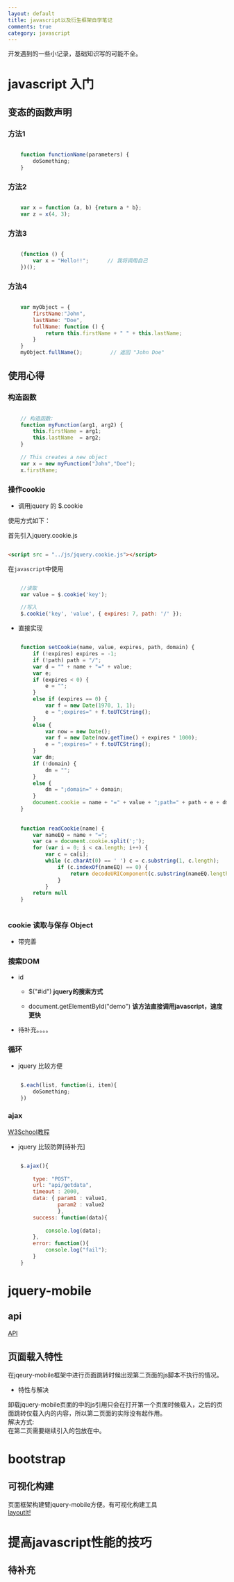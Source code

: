 ```yaml
---
layout: default
title: javascript以及衍生框架自学笔记
comments: true
category: javascript
---
```



开发遇到的一些小记录，基础知识写的可能不全。

# javascript 入门

## 变态的函数声明

### 方法1

```javascript

	function functionName(parameters) {
		doSomething;
	}

```

### 方法2

```javascript

	var x = function (a, b) {return a * b};
	var z = x(4, 3);

```

### 方法3

```javascript

	(function () {
    	var x = "Hello!!";      // 我将调用自己
	})();

```

### 方法4

```javascript

	var myObject = {
	    firstName:"John",
	    lastName: "Doe",
	    fullName: function () {
	        return this.firstName + " " + this.lastName;
	    }
	}
	myObject.fullName();         // 返回 "John Doe"

```

## 使用心得

### 构造函数

```javascript

	// 构造函数:
	function myFunction(arg1, arg2) {
	    this.firstName = arg1;
	    this.lastName  = arg2;
	}
	
	// This creates a new object
	var x = new myFunction("John","Doe");
	x.firstName; 

```

### 操作cookie

* 调用jquery 的 $.cookie

使用方式如下：<br>

首先引入jquery.cookie.js

```HTML

<script src = "../js/jquery.cookie.js"></script>

```

在`javascript`中使用

```javascript

	//读取
	var value = $.cookie('key');
	
	//写入
	$.cookie('key', 'value', { expires: 7, path: '/' });

```

* 直接实现

```javascript

	function setCookie(name, value, expires, path, domain) {
		if (!expires) expires = -1;
		if (!path) path = "/";
		var d = "" + name + "=" + value;
		var e;
		if (expires < 0) {
	    	e = "";
		}
		else if (expires == 0) {
	   		var f = new Date(1970, 1, 1);
	    	e = ";expires=" + f.toUTCString();
		}
		else {
	    	var now = new Date();
	    	var f = new Date(now.getTime() + expires * 1000);
	    	e = ";expires=" + f.toUTCString();
		}
		var dm;
		if (!domain) {
	    	dm = "";
		}
		else {
	    	dm = ";domain=" + domain;
		}
		document.cookie = name + "=" + value + ";path=" + path + e + dm;
	}
	
	
	function readCookie(name) {
		var nameEQ = name + "=";
		var ca = document.cookie.split(';');
		for (var i = 0; i < ca.length; i++) {
	    	var c = ca[i];
	    	while (c.charAt(0) == ' ') c = c.substring(1, c.length);
	    		if (c.indexOf(nameEQ) == 0) {
	       			return decodeURIComponent(c.substring(nameEQ.length, c.length))
	    		}
			} 
		return null
	}
	

```

### cookie 读取与保存 Object

* 带完善

### 搜索DOM

* id

	* $("#id") <strong>jquery的搜索方式</strong>
	
	* document.getElementById("demo") <strong>该方法直接调用javascript，速度更快</strong>
	
* 待补充。。。。

### 循环

* jquery 比较方便

```javascript 

	$.each(list, function(i, item){
		doSomething;
	})

```

### ajax

<a href="http://www.w3school.com.cn/jquery/ajax_ajax.asp">W3School教程<a>

* jquery 比较防弊[待补充]

```javascript

	$.ajax(){
	
		type: "POST",
        url: "api/getdata",
        timeout : 2000,
        data: {	param1 : value1, 
        		param2 : value2
        		},
        success: function(data){
        
        	console.log(data);
		},
		error: function(){
			console.log("fail");
		}
	}

```


# jquery-mobile

## api

<a href = "http://api.jquerymobile.com/">API</a>

## 页面载入特性

在jqeury-mobile框架中进行页面跳转时候出现第二页面的js脚本不执行的情况。

* 特性与解决

卸载jquery-mobile页面的<head>中的js引用只会在打开第一个页面时候载入，之后的页面跳转仅载入<page>内的内容，所以第二页面的<head>实际没有起作用。<br>
解决方式:<br>
在第二页需要继续引入的包放在<page>中。

# bootstrap

## 可视化构建

页面框架构建臂jquery-mobile方便。有可视化构建工具<br>
<a href="http://www.layoutit.com/">layoutIt!</a>

# 提高javascript性能的技巧

## 待补充



